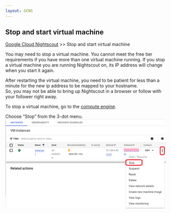 ```yaml
---
layout: GCNS
---
```


## Stop and start virtual machine  
[Google Cloud Nightscout](./GoogleCloud.md) >> Stop and start virtual machine  
  
You may need to stop a virtual machine.  You cannot meet the free tier requirements if you have more than one virtual machine running.  If you stop a virtual machine you are running Nightscout on, its IP address will change when you start it again.  
  
After restarting the virtual machine, you need to be patient for less than a minute for the new ip address to be mapped to your hostname.  
So, you may not be able to bring up Nightscout in a browser or follow with your follower right away.  
  
To stop a virtual machine, go to the [compute engine](./ComputeEngine.md).  

Choose “Stop” from the 3-dot menu.  
![](./images/StopVirtualMachine.png)  
  
